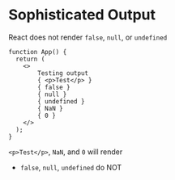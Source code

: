 # Sophisticated Output

React does not render `false`, `null`, or `undefined`

```
function App() {
  return (
    <>
        Testing output
        { <p>Test</p> }
        { false }
        { null }
        { undefined }
        { NaN }
        { 0 }
    </>
  );
}
```

`<p>Test</p>`, `NaN`, and `0` will render
- `false`, `null`, `undefined` do NOT



